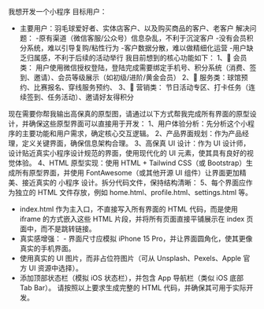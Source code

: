 我想开发一个小程序
目标用户：
- 主要用户：羽毛球爱好者、实体店客户、以及购买商品的客户、老客户
 解决问题：
-原有渠道（微信客服/公众号）信息杂乱，不利于沉淀客户
-没有会员积分系统，难以引导复购/粘性行为
-客户数据分散，难以做精细化运营
-用户缺乏归属感，不利于后续的活动举行
我目前想到的核心功能如下：
1、👤 会员类：
用户使用微信授权登陆，登陆完成需要绑定手机号、积分系统（消费、签到、邀请）、会员等级展示（如初级/进阶/黄金会员）
2、🏸 服务类：球馆预约、比赛报名、穿线服务预约、
3、🎉 营销类： 节日活动专区、打卡任务（连续签到、任务活动）、邀请好友得积分

现在需要你帮我输出高保真的原型图，请通过以下方式帮我完成所有界面的原型设计，并确保这些原型界面可以直接用于开发：
1、用户体验分析：先分析这个小程序的主要功能和用户需求，确定核心交互逻辑。
2、产品界面规划：作为产品经理，定义关键界面，确保信息架构合理。
3、高保真 UI 设计：作为 UI 设计师，设计贴近真实小程序设计规范的界面，使用现代化的 UI 元素，使其具有良好的视觉体验。
4、HTML 原型实现：使用 HTML + Tailwind CSS（或 Bootstrap）生成所有原型界面，并使用 FontAwesome（或其他开源 UI 组件）让界面更加精美、接近真实的 小程序 设计。拆分代码文件，保持结构清晰：
5、每个界面应作为独立的 HTML 文件存放，例如 home.html、profile.html、settings.html 等。
- index.html 作为主入口，不直接写入所有界面的 HTML 代码，而是使用 iframe 的方式嵌入这些 HTML 片段，并将所有页面直接平铺展示在 index 页面中，而不是跳转链接。
- 真实感增强：  - 界面尺寸应模拟 iPhone 15 Pro，并让界面圆角化，使其更像真实的手机界面。 
- 使用真实的 UI 图片，而非占位符图片（可从 Unsplash、Pexels、Apple 官方 UI 资源中选择）。 
- 添加顶部状态栏（模拟 iOS 状态栏），并包含 App 导航栏（类似 iOS 底部 Tab Bar）。
  请按照以上要求生成完整的 HTML 代码，并确保其可用于实际开发。
